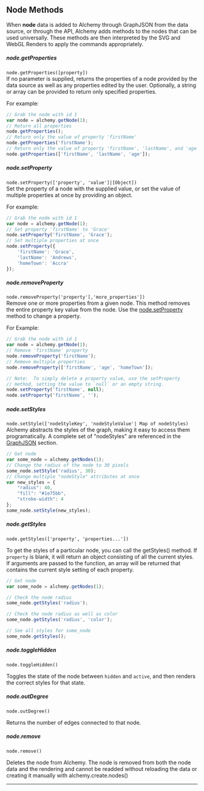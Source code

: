 

## Node Methods

When **node** data is added to Alchemy through GraphJSON from the data source, or through the API, Alchemy adds methods to the nodes that can be used universally.  These methods are then interpreted by the SVG and WebGL Renders to apply the commands appropriately.

##### node.getProperties
<!--  -->

`node.getProperties([property])`<br>
If no parameter is supplied, returns the properties of a node provided by the data source as well as any properties edited by the user.  Optionally, a string or array can be provided to return only specified properties. 

For example:

~~~ javascript
// Grab the node with id 1 
var node = alchemy.getNode(1);
// Return all properties
node.getProperties();
// Return only the value of property 'firstName'
node.getProperties('firstName');
// Return only the value of property 'firstName', 'lastName', and 'age'
node.getProperties(['firstName', 'lastName', 'age']);
~~~

##### node.setProperty
<!--  -->

`node.setProperty(['property', 'value']|[Object])`<br>
Set the property of a node with the supplied value, or set the value of multiple properties at once by providing an object.  

For example:

~~~ javascript
// Grab the node with id 1
var node = alchemy.getNode(1);
// Set property 'firstName' to 'Grace'
node.setProperty('firstName', 'Grace');
// Set multiple properties at once
node.setProperty({
    'firstName': 'Grace', 
    'lastName': 'Andrews', 
    'homeTown': 'Accra'
});
~~~

##### node.removeProperty
<!--  -->

`node.removeProperty('property'[,'more_properties'])`<br>
Remove one or more properties from a given node.  This method removes the entire property key value from the node.  Use the [node.setProperty](#nodesetproperty) method to change a property.

For Example:

~~~ javascript
// Grab the node with id 1
var node = alchemy.getNode(1);
// Remove 'firstName' property
node.removeProperty('firstName');
// Remove multiple properties
node.removeProperty(['firstName', 'age', 'homeTown']);

// Note:  To simply delete a property value, use the setProperty
// method, setting the value to `null` or an empty string.
node.setProperty('firstName', null);
node.setProperty('firstName', '');
~~~

##### node.setStyles
<!--  -->

`node.setStyle(['nodeStyleKey', 'nodeStyleValue'| Map of nodeStyles)`<br>
Alchemy abstracts the styles of the graph, making it easy to access them programatically.  A complete set of "nodeStyles" are referenced in the [GraphJSON](#GraphJSON) section.

~~~ javascript
// Get node
var some_node = alchemy.getNodes(1);
// Change the radius of the node to 30 pixels
some_node.setStyle('radius', 30);
// Change multiple "nodeStyle" attributes at once
var new_styles = {
    "radius": 40,
    "fill": "#1e75bb",
    "stroke-width": 4
};
some_node.setStyle(new_styles);
~~~

##### node.getStyles
<!--  -->

`node.getStyles(['property', 'properties...'])`<br>

To get the styles of a particular node, you can call the getStyles() method.  If `property` is blank, it will return an object consisting of all the current styles.  If arguments are passed to the function, an array will be returned that contains the current style setting of each property.

~~~ javascript
// Get node
var some_node = alchemy.getNodes(1);

// Check the node radius
some_node.getStyles('radius');

// Check the node radius as well as color
some_node.getStyles('radius', 'color');

// See all styles for some_node
some_node.getStyles();
~~~

##### node.toggleHidden
<!-- -->

`node.toggleHidden()`

Toggles the state of the node between `hidden` and `active`, and then renders the correct styles for that state.


##### node.outDegree
<!-- -->

`node.outDegree()`

Returns the number of edges connected to that node.

##### node.remove
<!-- -->

`node.remove()`

Deletes the node from Alchemy.  The node is removed from both the node data and the rendering and cannot be readded without reloading the data or creating it manually with alchemy.create.nodes() 

_______
